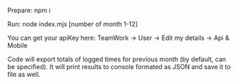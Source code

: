 Prepare: npm i

Run: node index.mjs <apiKey> [number of month 1-12]

You can get your apiKey here: TeamWork -> User -> Edit my details -> Api & Mobile

Code will export totals of logged times for previous month (by default, can be specified). It will print results to console formated as JSON and save it to file as well.